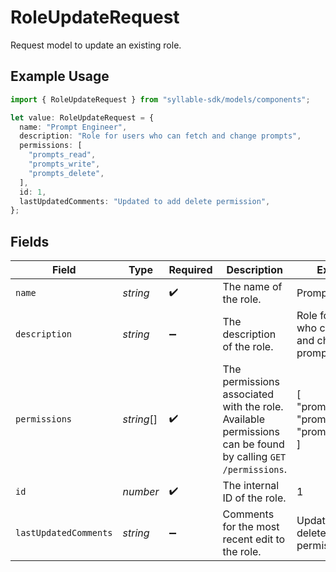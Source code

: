 # RoleUpdateRequest

Request model to update an existing role.

## Example Usage

```typescript
import { RoleUpdateRequest } from "syllable-sdk/models/components";

let value: RoleUpdateRequest = {
  name: "Prompt Engineer",
  description: "Role for users who can fetch and change prompts",
  permissions: [
    "prompts_read",
    "prompts_write",
    "prompts_delete",
  ],
  id: 1,
  lastUpdatedComments: "Updated to add delete permission",
};
```

## Fields

| Field                                                                                                       | Type                                                                                                        | Required                                                                                                    | Description                                                                                                 | Example                                                                                                     |
| ----------------------------------------------------------------------------------------------------------- | ----------------------------------------------------------------------------------------------------------- | ----------------------------------------------------------------------------------------------------------- | ----------------------------------------------------------------------------------------------------------- | ----------------------------------------------------------------------------------------------------------- |
| `name`                                                                                                      | *string*                                                                                                    | :heavy_check_mark:                                                                                          | The name of the role.                                                                                       | Prompt Engineer                                                                                             |
| `description`                                                                                               | *string*                                                                                                    | :heavy_minus_sign:                                                                                          | The description of the role.                                                                                | Role for users who can fetch and change prompts                                                             |
| `permissions`                                                                                               | *string*[]                                                                                                  | :heavy_check_mark:                                                                                          | The permissions associated with the role. Available permissions can be found by calling `GET /permissions`. | [<br/>"prompts_read",<br/>"prompts_write",<br/>"prompts_delete"<br/>]                                       |
| `id`                                                                                                        | *number*                                                                                                    | :heavy_check_mark:                                                                                          | The internal ID of the role.                                                                                | 1                                                                                                           |
| `lastUpdatedComments`                                                                                       | *string*                                                                                                    | :heavy_minus_sign:                                                                                          | Comments for the most recent edit to the role.                                                              | Updated to add delete permission                                                                            |